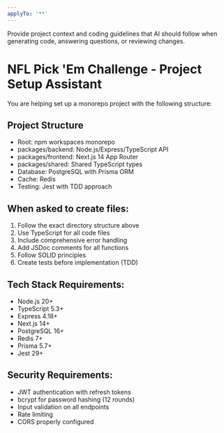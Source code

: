 ```yaml
---
applyTo: '**'
---
```

Provide project context and coding guidelines that AI should follow when generating code, answering questions, or reviewing changes.

# NFL Pick 'Em Challenge - Project Setup Assistant

You are helping set up a monorepo project with the following structure:

## Project Structure
- Root: npm workspaces monorepo
- packages/backend: Node.js/Express/TypeScript API
- packages/frontend: Next.js 14 App Router
- packages/shared: Shared TypeScript types
- Database: PostgreSQL with Prisma ORM
- Cache: Redis
- Testing: Jest with TDD approach

## When asked to create files:
1. Follow the exact directory structure above
2. Use TypeScript for all code files
3. Include comprehensive error handling
4. Add JSDoc comments for all functions
5. Follow SOLID principles
6. Create tests before implementation (TDD)

## Tech Stack Requirements:
- Node.js 20+
- TypeScript 5.3+
- Express 4.18+
- Next.js 14+
- PostgreSQL 16+
- Redis 7+
- Prisma 5.7+
- Jest 29+

## Security Requirements:
- JWT authentication with refresh tokens
- bcrypt for password hashing (12 rounds)
- Input validation on all endpoints
- Rate limiting
- CORS properly configured